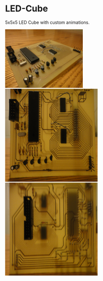 # LED-Cube
5x5x5 LED Cube with custom animations.

<img src = "Images/DSC03021.jpg" width = "50%" height = "50%">
<img src = "Images/DSC03022.JPG" width = "300" height = "300">
<img src = "Images/DSC03023.JPG" width = "300" height = "300">

